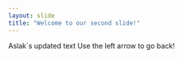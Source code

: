 ```yaml
---
layout: slide
title: "Welcome to our second slide!"
---
```

Aslak´s updated text
Use the left arrow to go back!
